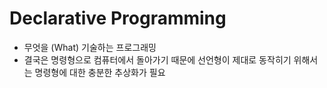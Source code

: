 # Declarative Programming

- 무엇을 (What) 기술하는 프로그래밍
- 결국은 명령형으로 컴퓨터에서 돌아가기 때문에 선언형이 제대로 동작히기 위해서는 명령형에 대한 충분한 추상화가 필요